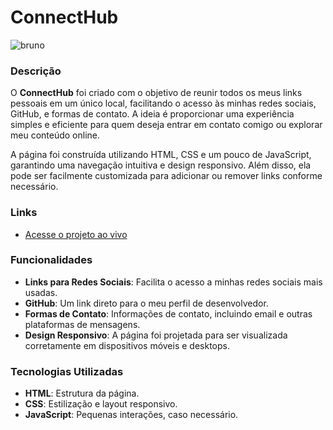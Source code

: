 # ConnectHub

![bruno](https://github.com/user-attachments/assets/1764ff16-9da4-41c2-bc99-7d07692059e7)

  
### Descrição

O **ConnectHub** foi criado com o objetivo de reunir todos os meus links pessoais em um único local, facilitando o acesso às minhas redes sociais, GitHub, e formas de contato. A ideia é proporcionar uma experiência simples e eficiente para quem deseja entrar em contato comigo ou explorar meu conteúdo online.

A página foi construída utilizando HTML, CSS e um pouco de JavaScript, garantindo uma navegação intuitiva e design responsivo. Além disso, ela pode ser facilmente customizada para adicionar ou remover links conforme necessário.

### Links
- [Acesse o projeto ao vivo](https://alexxsouzaa.github.io/ConnectHub.github.io/)

### Funcionalidades

- **Links para Redes Sociais**: Facilita o acesso a minhas redes sociais mais usadas.
- **GitHub**: Um link direto para o meu perfil de desenvolvedor.
- **Formas de Contato**: Informações de contato, incluindo email e outras plataformas de mensagens.
- **Design Responsivo**: A página foi projetada para ser visualizada corretamente em dispositivos móveis e desktops.
  
### Tecnologias Utilizadas

- **HTML**: Estrutura da página.
- **CSS**: Estilização e layout responsivo.
- **JavaScript**: Pequenas interações, caso necessário.
